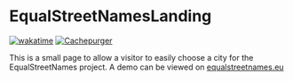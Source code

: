 # EqualStreetNamesLanding

[![wakatime](https://wakatime.com/badge/github/RobinLinde/EqualStreetNamesLanding.svg)](https://wakatime.com/badge/github/RobinLinde/EqualStreetNamesLanding)
[![Cachepurger](https://github.com/RobinLinde/EqualStreetNamesLanding/actions/workflows/cloudflare-cache.yml/badge.svg)](https://github.com/RobinLinde/EqualStreetNamesLanding/actions/workflows/cloudflare-cache.yml)

This is a small page to allow a visitor to easily choose a city for the EqualStreetNames project.
A demo can be viewed on [equalstreetnames.eu](https://equalstreetnames.eu/)

